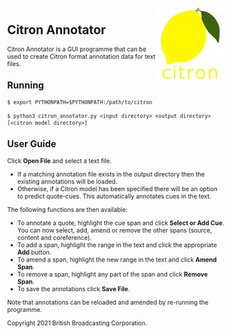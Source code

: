 <img src="../../citron/public/img/citron_logo.png" alt="Citron logo" align="right">

# Citron Annotator #

Citron Annotator is a GUI programme that can be used to create Citron format annotation data for text files.

## Running ##
        
    $ export PYTHONPATH=$PYTHONPATH:/path/to/citron
    
    $ python3 citron_annotator.py <input directory> <output directory> [<citron model directory>]

## User Guide ##

Click **Open File** and select a text file.
- If a matching annotation file exists in the output directory then the existing annotations will be loaded.
- Otherwise, if a Citron model has been specified there will be an option to predict quote-cues. This automatically annotates cues in the text.

The following functions are then available:

- To annotate a quote, highlight the cue span and click **Select or Add Cue**. You can now select, add, amend or remove the other spans (source, content and coreference).
- To add a span, highlight the range in the text and click the appropriate **Add** button.
- To amend a span, highlight the new range in the text and click **Amend Span**.
- To remove a span, highlight any part of the span and click **Remove Span**. 
- To save the annotations click **Save File**.

Note that annotations can be reloaded and amended by re-running the programme.

Copyright 2021 British Broadcasting Corporation.
